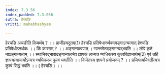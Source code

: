 ```yaml
---
index: 7.3.56
index_padded: 7.3.056
sutra: हेरचङि
vritti: mahabhashyam

---
```

 हेरचङि अचङीति किमर्थम् ? ।। प्राजीहयदूतम्(1) हेश्चङि प्रतिषेधानर्थक्यमङ्गाऽन्यत्वात् हेश्चङि प्रतिषेधोऽनर्थकः ।। किं कारणम् ? ।। अङ्गान्यत्वपात् । ण्यन्तमेतदङ्गमन्यद्भवति ।। लोपे कृते नाऽङ्गान्यत्वम् ।। स्थानिवद्भावादङ्गान्यत्वमेव ज्ञापकं त्वन्यत्र ण्यधिकस्य कुत्वविज्ञानार्थम्(2) एवं तर्हि ज्ञापयत्याचार्योऽन्यत्र ण्यधिकस्य कुत्वं भवतीति ।। किमेतस्य ज्ञापने प्रयोजनम् ? ।। प्रजिघाययिषतीत्यत्र कुत्वं सिद्धं भवति ।। ( हेरचङि ) ।। 